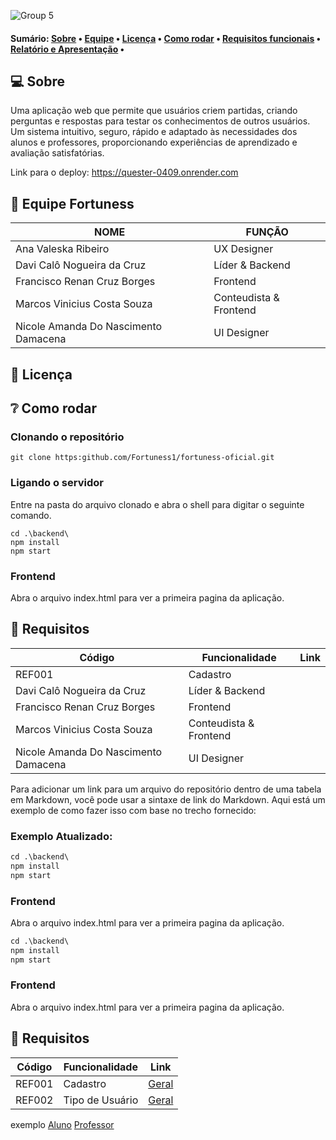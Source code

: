 ![Group 5](https://github.com/user-attachments/assets/811f7061-02b7-439f-bbdb-ba1fa2c8dffc)

<h4>
  Sumário: 
 <a href="#sobre">Sobre</a> • 
 <a href="#equipe">Equipe</a> • 
 <a href="#license">Licença</a> • 
 <a href="#como-rodar">Como rodar</a> •
 <a href="#requisitos">Requisitos funcionais</a> •
 <a href="#documento">Relatório e Apresentação</a> •
</h4>

<a name="sobre"></a>

## :computer: Sobre

Uma aplicação web que permite que usuários criem partidas, criando perguntas e respostas para testar os conhecimentos de outros usuários. Um sistema intuitivo, seguro, rápido e adaptado às necessidades dos alunos e professores, proporcionando experiências de aprendizado e avaliação satisfatórias.

Link para o deploy: <a href="https://quester-0409.onrender.com" target="_blank">https://quester-0409.onrender.com<a>

<a name="equipe"></a>

## :busts_in_silhouette: Equipe Fortuness

|  NOME                           |  FUNÇÃO                    |
|  ----------------------------   |  --------------------------|
|  Ana Valeska Ribeiro            |  UX Designer               | 
|  Davi Calô Nogueira da Cruz     |  Líder & Backend           |
|  Francisco Renan Cruz Borges    |  Frontend                  |
|  Marcos Vinicius Costa Souza    |  Conteudista & Frontend    |
|  Nicole Amanda Do Nascimento Damacena   |  UI Designer       |

<a name="Licença"></a>

## :memo: Licença

<a name="Como rodar"></a>

## :grey_question: Como rodar

### Clonando o repositório

```shell
git clone https:github.com/Fortuness1/fortuness-oficial.git
```

### Ligando o servidor
Entre na pasta do arquivo clonado e abra o shell para digitar o seguinte comando.

```shell
cd .\backend\
npm install
npm start
```
### Frontend
Abra o arquivo index.html para ver a primeira pagina da aplicação.


<a name="requisitos"></a>

## :memo: Requisitos

|  Código                         |  Funcionalidade            | Link                       |
|  ----------------------------   |  --------------------------| -------------------------- |
|  REF001                         |  Cadastro                  |                            |
|  Davi Calô Nogueira da Cruz     |  Líder & Backend           |                            |
|  Francisco Renan Cruz Borges    |  Frontend                  |                            |
|  Marcos Vinicius Costa Souza    |  Conteudista & Frontend    |                            |
|  Nicole Amanda Do Nascimento Damacena   |  UI Designer       |                            |
Para adicionar um link para um arquivo do repositório dentro de uma tabela em Markdown, você pode usar a sintaxe de link do Markdown. Aqui está um exemplo de como fazer isso com base no trecho fornecido:

### Exemplo Atualizado:

```markdown
cd .\backend\
npm install
npm start
```
### Frontend
Abra o arquivo index.html para ver a primeira pagina da aplicação.

```markdown
cd .\backend\
npm install
npm start
```
### Frontend
Abra o arquivo index.html para ver a primeira pagina da aplicação.


<a name="requisitos"></a>

## :memo: Requisitos

|  Código                         |  Funcionalidade            | Link                       |
|  ----------------------------   |  --------------------------| -------------------------- |
|  REF001                         |  Cadastro                  | [Geral](./frontend/src/pages/register.html) |
|  REF002                         |  Tipo de Usuário           | [Geral](./frontend/src/pages/register.html)|

exemplo
[Aluno](...) [Professor](...)